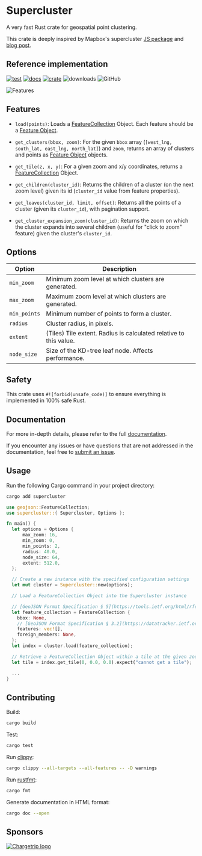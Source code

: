 # Supercluster

A very fast Rust crate for geospatial point clustering.

This crate is deeply inspired by Mapbox's supercluster [JS package](https://www.npmjs.com/package/supercluster) and [blog post](https://www.mapbox.com/blog/supercluster/).

## Reference implementation

[![test](https://github.com/chargetrip/supercluster-rust/actions/workflows/test.yml/badge.svg)](https://github.com/chargetrip/supercluster-rust/actions/workflows/test.yml)
[![docs](https://docs.rs/supercluster/badge.svg)](https://docs.rs/supercluster)
[![crate](https://img.shields.io/crates/v/supercluster.svg)](https://crates.io/crates/supercluster)
![downloads](https://img.shields.io/crates/d/supercluster)
![GitHub](https://img.shields.io/github/license/chargetrip/supercluster-rust)

![Features](https://cloud.githubusercontent.com/assets/25395/11857351/43407b46-a40c-11e5-8662-e99ab1cd2cb7.gif)

## Features

- `load(points)`: Loads a [FeatureCollection](https://datatracker.ietf.org/doc/html/rfc7946#section-3.3) Object. Each feature should be a [Feature Object](https://datatracker.ietf.org/doc/html/rfc7946#section-3.2).

- `get_clusters(bbox, zoom)`: For the given `bbox` array (`[west_lng, south_lat, east_lng, north_lat]`) and `zoom`, returns an array of clusters and points as [Feature Object](https://datatracker.ietf.org/doc/html/rfc7946#section-3.2) objects.

- `get_tile(z, x, y)`: For a given zoom and x/y coordinates, returns a [FeatureCollection](https://datatracker.ietf.org/doc/html/rfc7946#section-3.3) Object.

- `get_children(cluster_id)`: Returns the children of a cluster (on the next zoom level) given its id (`cluster_id` value from feature properties).

- `get_leaves(cluster_id, limit, offset)`: Returns all the points of a cluster (given its `cluster_id`), with pagination support.

- `get_cluster_expansion_zoom(cluster_id)`: Returns the zoom on which the cluster expands into several children (useful for "click to zoom" feature) given the cluster's `cluster_id`.

## Options

| Option       | Description                                                       |
|--------------|-------------------------------------------------------------------|
| `min_zoom`   | Minimum zoom level at which clusters are generated.               |
| `max_zoom`   | Maximum zoom level at which clusters are generated.               |
| `min_points` | Minimum number of points to form a cluster.                       |
| `radius`     | Cluster radius, in pixels.                                        |
| `extent`     | (Tiles) Tile extent. Radius is calculated relative to this value. |
| `node_size`  | Size of the KD-tree leaf node. Affects performance.               |

## Safety

This crate uses `#![forbid(unsafe_code)]` to ensure everything is implemented in 100% safe Rust.

## Documentation

For more in-depth details, please refer to the full [documentation](https://docs.rs/supercluster).

If you encounter any issues or have questions that are not addressed in the documentation, feel free to [submit an issue](https://github.com/chargetrip/supercluster-rust/issues).

## Usage

Run the following Cargo command in your project directory:

```bash
cargo add supercluster
```

```rust
use geojson::FeatureCollection;
use supercluster::{ Supercluster, Options };

fn main() {
  let options = Options {
      max_zoom: 16,
      min_zoom: 0,
      min_points: 2,
      radius: 40.0,
      node_size: 64,
      extent: 512.0,
  };

  // Create a new instance with the specified configuration settings
  let mut cluster = Supercluster::new(options);

  // Load a FeatureCollection Object into the Supercluster instance

  // [GeoJSON Format Specification § 5](https://tools.ietf.org/html/rfc7946#section-5)
  let feature_collection = FeatureCollection {
    bbox: None,
    // [GeoJSON Format Specification § 3.2](https://datatracker.ietf.org/doc/html/rfc7946#section-3.2)
    features: vec![],
    foreign_members: None,
  };
  let index = cluster.load(feature_collection);

  // Retrieve a FeatureCollection Object within a tile at the given zoom level and tile coordinates
  let tile = index.get_tile(0, 0.0, 0.0).expect("cannot get a tile");

  ...
}
```

## Contributing

Build:

```bash
cargo build
```

Test:

```bash
cargo test
```

Run [clippy](https://github.com/rust-lang/rust-clippy):

```bash
cargo clippy --all-targets --all-features -- -D warnings
```

Run [rustfmt](https://github.com/rust-lang/rustfmt):

```bash
cargo fmt
```

Generate documentation in HTML format:

```bash
cargo doc --open
```

## Sponsors

[![Chargetrip logo](https://chargetrip-files.s3.eu-central-1.amazonaws.com/logo-1.png)](https://www.chargetrip.com)
